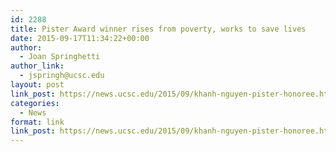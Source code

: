 ```yaml
---
id: 2288
title: Pister Award winner rises from poverty, works to save lives
date: 2015-09-17T11:34:22+00:00
author:
  - Joan Springhetti
author_link:
  - jspringh@ucsc.edu
layout: post
link_post: https://news.ucsc.edu/2015/09/khanh-nguyen-pister-honoree.html
categories:
  - News
format: link
link_post: https://news.ucsc.edu/2015/09/khanh-nguyen-pister-honoree.html
---
```

